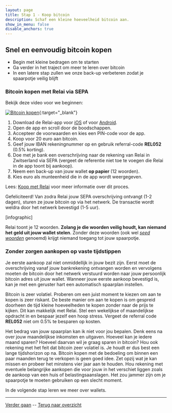 ```yaml
---
layout: page
title: Stap 1 - Koop bitcoin
description: Schaf een kleine hoeveelheid bitcoin aan.
show_in_menu: false
disable_anchors: true
---
```



## Snel en eenvoudig bitcoin kopen

- Begin met kleine bedragen om te starten
- Ga verder in het traject om meer te leren over bitcoin
- In een latere stap zullen we onze back-up verbeteren zodat je spaarpotje veilig blijft

### Bitcoin kopen met Relai via SEPA

Bekijk deze video voor we beginnen:

[![Bitcoin kopen](http://img.youtube.com/vi/ZfO3Gk2Zax8/0.jpg)](http://www.youtube.com/watch?v=ZfO3Gk2Zax8 "Hoe gebruik ik Relai"){:target="_blank"}

1. Download de Relai-app voor <a href="https://apps.apple.com/app/id1513185997" target="_blank">iOS</a> of voor <a href="https://play.google.com/store/apps/details?id=com.relai" target="_blank">Android</a>.
2. Open de app en scroll door de boodschappen.
3. Accepteer de voorwaarden en kies een PIN-code voor de app.
4. Koop voor 20 euro aan bitcoin.
5. Geef jouw IBAN rekeningnummer op en gebruik referral-code **REL052** (0.5% korting).
6. Doe met je bank een overschrijving naar de rekening van Relai in Zwitserland via SEPA (vergeet de referentie niet toe te voegen die Relai in de app toont bij aankoop).
7. Neem een back-up van jouw wallet **op papier** (12 woorden).
8. Kies euro als munteenheid die in de app wordt weergegeven.

Lees: <a href="https://bewijsvanwerk.com/koop-met-relai/" target="_blank">Koop met Relai</a> voor meer informatie over dit proces.

Gefeliciteerd! Van zodra Relai jouw SEPA overschrijving ontvangt (1-2 dagen), sturen ze jouw bitcoin op via het netwerk. De transactie wordt weldra door het netwerk bevestigd (1-5 uur).

[infographic]

Relai toont je 12 woorden. **Zolang je die woorden veilig houdt, kan niemand het geld uit jouw wallet stelen**. Zonder deze woorden (ook wel [*seed woorden*](faq.md#wat-zijn-seed-woorden?) genoemd) krijgt niemand toegang tot jouw spaarpotje.

### Zonder zorgen aankopen op vaste tijdstippen
Je eerste aankoop zal niet onmiddellijk in jouw bezit zijn. Eerst moet de overschrijving vanaf jouw bankrekening ontvangen worden en vervolgens moeten de bitcoin door het netwerk verstuurd worden naar jouw persoonlijk bitcoin adres uit jouw wallet. Wanneer jouw eerste aankoop bevestigd is, kan je met een geruster hart een automatisch spaarplan instellen.

Bitcoin is zeer volatiel. Proberen om een juist moment te kiezen om aan te kopen is zeer riskant. De beste manier om aan te kopen is om gespreid doorheen de tijd kleine hoeveelheden te kopen zonder naar de prijs te kijken. Dit kan makkelijk met Relai. Stel een wekelijkse of maandelijkse opdracht in en bespaar jezelf een hoop stress. Vergeet de referral code **REL052** niet om 0.5% te besparen op kosten.

Het bedrag van jouw spaarplan kan ik niet voor jou bepalen. Denk eens na over jouw maandelijkse inkomsten en uitgaven. Hoeveel kan je iedere maand sparen? Hoeveel daarvan wil je graag sparen in bitcoin? Hou ook rekening met het feit dat bitcoin zeer volatiel is. Je houdt er dus best een lange tijdshorizon op na. Bitcoin kopen met de bedoeling om binnen een paar maanden terug te verkopen is geen goed idee. Zet opzij wat je kan missen en probeer het minstens vier jaar aan te houden. Hou rekening met eventuele belangrijke aankopen die voor jouw in het verschiet liggen zoals de aankoop van een huis of belastingsaanslagen. Het zou jammer zijn om je spaarpotje te moeten gebruiken op een slecht moment.

In de volgende stap leren we meer over wallets.

------

[Verder gaan](stap2.md) --
[Terug naar overzicht](overzicht.md)
